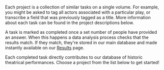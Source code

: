
Each project is a collection of similar tasks on a single volume. 
For example, you might be asked to tag all actors associated with a 
particular play, or transcribe a field that was previously tagged 
as a title. More information about each task can be found in the 
project descriptions below.

A task is marked as completed once a set number of people have provided an 
answer. When this happens a data analysis process checks that the results 
match. If they match, they're stored in our main database and made 
instantly available on our [Results](/site/playbills/results) page.

Each completed task directly contributes to our database of historic theatrical 
performances. Choose a project from the list below to get started!
